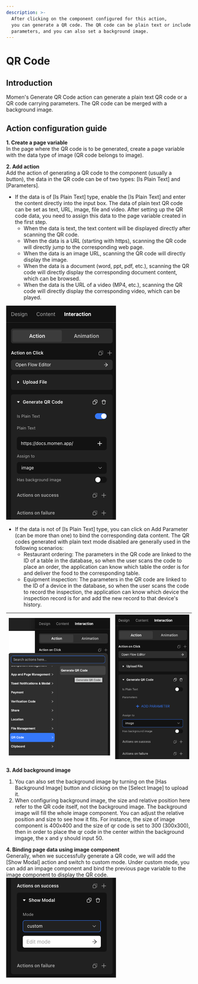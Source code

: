 ```yaml
---
description: >-
  After clicking on the component configured for this action,
  you can generate a QR code. The QR code can be plain text or include
  parameters, and you can also set a background image.
---
```


# QR Code

## Introduction   
Momen's Generate QR Code action can generate a plain text QR code or a QR code carrying parameters. The QR code can be merged with a background image.

## Action configuration guide   
**1. Create a page variable**   
In the page where the QR code is to be generated, create a page variable with the data type of image (QR code belongs to image).

**2. Add action**  
Add the action of generating a QR code to the component (usually a button), the data in the QR code can be of two types: \[Is Plain Text] and \[Parameters].  

- If the data is of \[Is Plain Text] type, enable the \[Is Plain Text] and enter the content directly into the input box. The data of plain text QR code can be set as text, URL, image, file and video. After setting up the QR code data, you need to assign this data to the page variable created in the first step.
    - When the data is text, the text content will be displayed directly after scanning the QR code.
    - When the data is a URL (starting with https), scanning the QR code will directly jump to the corresponding web page.
    - When the data is an image URL, scanning the QR code will directly display the image.
    - When the data is a document (word, ppt, pdf, etc.), scanning the QR code will directly display the corresponding document content, which can be browsed.
    - When the data is the URL of a video (MP4, etc.), scanning the QR code will directly display the corresponding video, which can be played.

![](<../.gitbook/assets/3 (6).png>)

- If the data is not of \[Is Plain Text] type, you can click on Add Parameter (can be more than one) to bind the corresponding data content. The QR codes generated with plain text mode disabled are generally used in the following scenarios:   
    - Restaurant ordering: The parameters in the QR code are linked to the ID of a table in the database, so when the user scans the code to place an order, the application can know which table the order is for and deliver the food to the corresponding table.   
    - Equipment inspection: The parameters in the QR code are linked to the ID of a device in the database, so when the user scans the code to record the inspection, the application can know which device the inspection record is for and add the new record to that device's history.

| <img src="../.gitbook/assets/1 (12).png" alt="" data-size="original"> | <img src="../.gitbook/assets/2 (8).png" alt="" data-size="original"> |
| --------------------------------------------------------------------- | -------------------------------------------------------------------- |

**3. Add background image**   
1. You can also set the background image by turning on the \[Has Background Image] button and clicking on the \[Select Image] to upload it.
2. When configuring background image, the size and relative position here refer to the QR code itself, not the background image. The background image will fill the whole image component. You can adjust the relative position and size to see how it fits. For instance, the size of image component is 400x400 and the size of qr code is set to 300 (300x300), then in order to place the qr code in the center within the background imgage, the x and y should input 50. 

**4. Binding page data using image component**   
Generally, when we successfully generate a QR code, we will add the \[Show Modal] action and switch to custom mode. Under custom mode, you can add an impage component and bind the previous page variable to the image component to display the QR code.   
<img src="../.gitbook/assets/5 (2).png" alt="" data-size="original"> 


